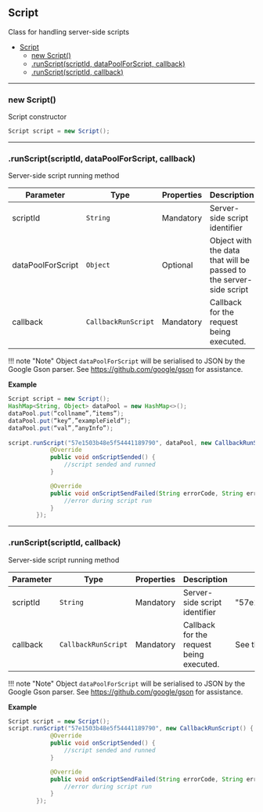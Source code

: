 <a name="Script"></a>

## Script
Class for handling server-side scripts

* [Script](#Script)
    * [new Script()](#Script_new)
    * [.runScript(scriptId, dataPoolForScript, callback)](#Script+runScript1)
    * [.runScript(scriptId, callback)](#Script+runScript1)

----------------------------------------------------------------------------------------------

<a name="Script_new"></a>
### new Script()
Script constructor

```Java
Script script = new Script();
```
----------------------------------------------------------------------------------------------
<a name="Script+runScript1"></a>
### .runScript(scriptId, dataPoolForScript, callback)
Server-side script running method

| Parameter | Type | Properties | Description | Value example |
|-----------|------|------------|-------------|---------------|
| scriptId	        | `String`	            | Mandatory	 | Server-side script identifier | "57e1503b48e5f54441189790" |
| dataPoolForScript	| `Object`	            | Optional | Object with the data that will be passed to the server-side script | See the example below |
| callback	        | `CallbackRunScript` 	| Mandatory	 | Callback for the request being executed.	| See the example below |

!!! note "Note"
    Object `dataPoolForScript` will be serialised to JSON by the Google Gson parser. See <https://github.com/google/gson> for assistance.

**Example**
```Java
Script script = new Script();
HashMap<String, Object> dataPool = new HashMap<>();
dataPool.put(“collname”,”items”);
dataPool.put(“key”,”exampleField”);
dataPool.put(“val”,”anyInfo”);
	
script.runScript("57e1503b48e5f54441189790", dataPool, new CallbackRunScript() {
            @Override
            public void onScriptSended() {
                //script sended and runned
            }

            @Override
            public void onScriptSendFailed(String errorCode, String errorMessage) {
                //error during script run
            }
        });
```



----------------------------------------------------------------------------------------------
<a name="Script+runScript2"></a>
### .runScript(scriptId, callback)
Server-side script running method

| Parameter | Type | Properties | Description | Value example |
|-----------|------|------------|-------------|---------------|
| scriptId          | `String`              | Mandatory  | Server-side script identifier | "57e1503b48e5f54441189790" |
| callback          | `CallbackRunScript`   | Mandatory  | Callback for the request being executed. | See the example below |

!!! note "Note"
    Object `dataPoolForScript` will be serialised to JSON by the Google Gson parser. See <https://github.com/google/gson> for assistance.

**Example**
```Java
Script script = new Script();
script.runScript("57e1503b48e5f54441189790", new CallbackRunScript() {
            @Override
            public void onScriptSended() {
                //script sended and runned
            }

            @Override
            public void onScriptSendFailed(String errorCode, String errorMessage) {
                //error during script run
            }
        });
```
